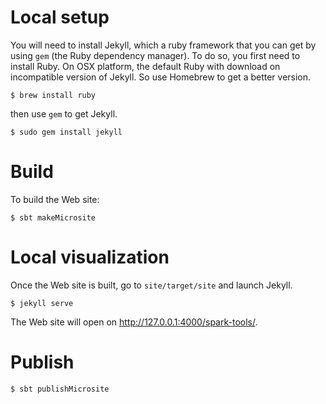 
# Local setup

You will need to install Jekyll, which a ruby framework that you can
get by using `gem` (the Ruby dependency manager).
To do so, you first need to install Ruby.
On OSX platform, the default Ruby with download on incompatible version
of Jekyll. So use Homebrew to get a better version.

    $ brew install ruby

then use `gem` to get Jekyll.

    $ sudo gem install jekyll

# Build

To build the Web site:

    $ sbt makeMicrosite

# Local visualization

Once the Web site is built, go to `site/target/site` and launch Jekyll.

    $ jekyll serve

The Web site will open on http://127.0.0.1:4000/spark-tools/.

# Publish

    $ sbt publishMicrosite
